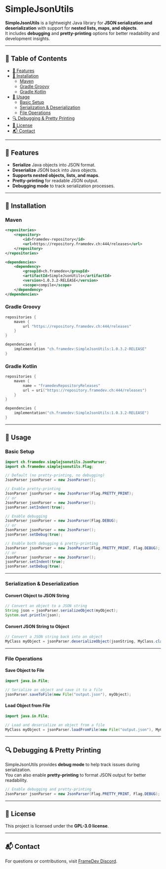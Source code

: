 # SimpleJsonUtils

**SimpleJsonUtils** is a lightweight Java library for **JSON serialization and deserialization** with support for **nested lists, maps, and objects**.  
It includes **debugging** and **pretty-printing** options for better readability and development insights.

---

## 📖 Table of Contents
- [🚀 Features](#-features)
- [📌 Installation](#-installation)
    - [Maven](#maven)
    - [Gradle Groovy](#gradle-groovy)
    - [Gradle Kotlin](#gradle-kotlin)
- [🔧 Usage](#-usage)
    - [Basic Setup](#basic-setup)
    - [Serialization & Deserialization](#serialization--deserialization)
    - [File Operations](#file-operations)
- [🔍 Debugging & Pretty Printing](#-debugging--pretty-printing)
- [📜 License](#-license)
- [📬 Contact](#-contact)

---

## 🚀 Features
- **Serialize** Java objects into JSON format.
- **Deserialize** JSON back into Java objects.
- **Supports nested objects, lists, and maps**.
- **Pretty-printing** for readable JSON output.
- **Debugging mode** to track serialization processes.

---

## 📌 Installation

### **Maven**
```xml
<repositories>
    <repository>
        <id>framedev-repository</id>
        <url>https://repository.framedev.ch:444/releases</url>
    </repository>
</repositories>

<dependencies>
    <dependency>
        <groupId>ch.framedev</groupId>
        <artifactId>SimpleJsonUtils</artifactId>
        <version>1.0.3.2-RELEASE</version>
        <scope>compile</scope>
    </dependency>
</dependencies>
```

### **Gradle Groovy**
```groovy
repositories {
    maven {
        url "https://repository.framedev.ch:444/releases"
    }
}

dependencies {
    implementation "ch.framedev:SimpleJsonUtils:1.0.3.2-RELEASE"
}
```

### **Gradle Kotlin**
```kotlin
repositories {
    maven {
        name = "framedevRepositoryReleases"
        url = uri("https://repository.framedev.ch:444/releases")
    }
}

dependencies {
    implementation("ch.framedev:SimpleJsonUtils:1.0.3.2-RELEASE")
}
```

---

## 🔧 Usage

### **Basic Setup**
```java
import ch.framedev.simplejsonutils.JsonParser;
import ch.framedev.simplejsonutils.Flag;

// Default (no pretty-printing, no debugging)
JsonParser jsonParser = new JsonParser();

// Enable pretty-printing
JsonParser jsonParser = new JsonParser(Flag.PRETTY_PRINT);
// or
JsonParser jsonParser = new JsonParser();
jsonParser.setIndent(true);

// Enable debugging
JsonParser jsonParser = new JsonParser(Flag.DEBUG);
// or
JsonParser jsonParser = new JsonParser();
jsonParser.setDebug(true);

// Enable both debugging & pretty-printing
JsonParser jsonParser = new JsonParser(Flag.PRETTY_PRINT, Flag.DEBUG);
// or
JsonParser jsonParser = new JsonParser();
jsonParser.setIndent(true);
jsonParser.setDebug(true);
```

---

### **Serialization & Deserialization**
#### **Convert Object to JSON String**
```java
// Convert an object to a JSON string
String json = jsonParser.serializeObject(myObject);
System.out.println(json);
```

#### **Convert JSON String to Object**
```java
// Convert a JSON string back into an object
MyClass myObject = jsonParser.deserializeObject(jsonString, MyClass.class);
```

---

### **File Operations**
#### **Save Object to File**
```java
import java.io.File;

// Serialize an object and save it to a file
jsonParser.saveToFile(new File("output.json"), myObject);
```

#### **Load Object from File**
```java
import java.io.File;

// Load and deserialize an object from a file
MyClass myObject = jsonParser.loadFromFile(new File("output.json"), MyClass.class);
```

---

## 🔍 Debugging & Pretty Printing
SimpleJsonUtils provides **debug mode** to help track issues during serialization.  
You can also enable **pretty-printing** to format JSON output for better readability.

```java
// Enable debugging and pretty-printing
JsonParser jsonParser = new JsonParser(Flag.PRETTY_PRINT, Flag.DEBUG);
```

---

## 📜 License
This project is licensed under the **GPL-3.0 license**.

---

## 📬 Contact
For questions or contributions, visit [FrameDev Discord](https://discord.gg/BCGz53AQ4M).
